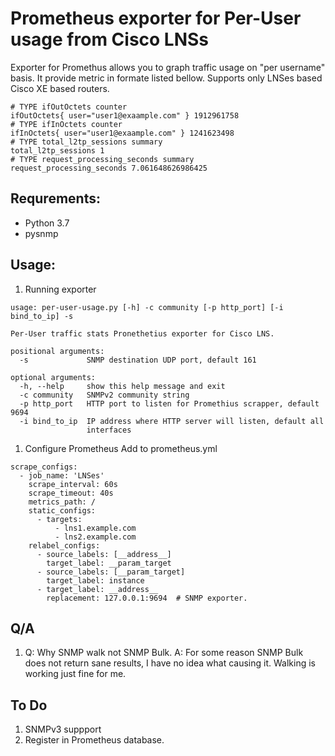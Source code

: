 # Prometheus exporter for Per-User usage from Cisco LNSs

Exporter for Promethus allows you to graph traffic usage on "per username" basis.  It provide metric in formate listed bellow.  Supports only LNSes based Cisco XE based routers.

```
# TYPE ifOutOctets counter
ifOutOctets{ user="user1@exaample.com" } 1912961758
# TYPE ifInOctets counter
ifInOctets{ user="user1@exaample.com" } 1241623498
# TYPE total_l2tp_sessions summary
total_l2tp_sessions 1
# TYPE request_processing_seconds summary
request_processing_seconds 7.061648626986425
```
## Requrements:
* Python 3.7
* pysnmp

## Usage:
1. Running exporter
```
usage: per-user-usage.py [-h] -c community [-p http_port] [-i bind_to_ip] -s

Per-User traffic stats Pronethetius exporter for Cisco LNS.

positional arguments:
  -s             SNMP destination UDP port, default 161

optional arguments:
  -h, --help     show this help message and exit
  -c community   SNMPv2 community string
  -p http_port   HTTP port to listen for Promethius scrapper, default 9694
  -i bind_to_ip  IP address where HTTP server will listen, default all
                 interfaces
```
1. Configure Prometheus
Add to prometheus.yml
```
scrape_configs:
  - job_name: 'LNSes'
    scrape_interval: 60s
    scrape_timeout: 40s
    metrics_path: /
    static_configs:
      - targets:
          - lns1.example.com
          - lns2.example.com
    relabel_configs:
      - source_labels: [__address__]
        target_label: __param_target
      - source_labels: [__param_target]
        target_label: instance
      - target_label: __address__
        replacement: 127.0.0.1:9694  # SNMP exporter.
```

## Q/A
1.  Q: Why SNMP walk not SNMP Bulk.
    A: For some reason SNMP Bulk does not return sane results, I have no idea what causing it. Walking is working just fine for me.

## To Do
1. SNMPv3 suppport
1. Register in Prometheus database.
